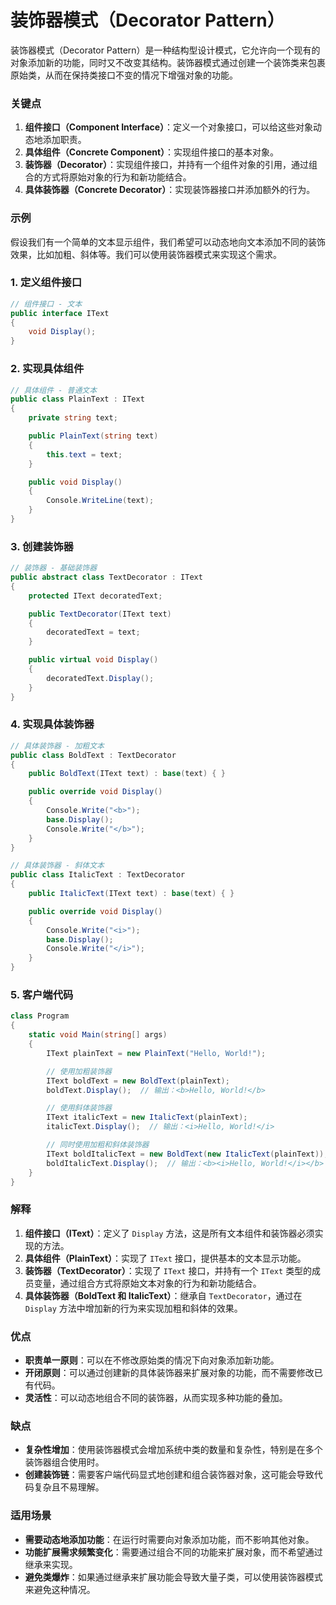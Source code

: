 # 装饰器模式（Decorator Pattern）

装饰器模式（Decorator Pattern）是一种结构型设计模式，它允许向一个现有的对象添加新的功能，同时又不改变其结构。装饰器模式通过创建一个装饰类来包裹原始类，从而在保持类接口不变的情况下增强对象的功能。

### 关键点

1. **组件接口（Component Interface）**：定义一个对象接口，可以给这些对象动态地添加职责。
2. **具体组件（Concrete Component）**：实现组件接口的基本对象。
3. **装饰器（Decorator）**：实现组件接口，并持有一个组件对象的引用，通过组合的方式将原始对象的行为和新功能结合。
4. **具体装饰器（Concrete Decorator）**：实现装饰器接口并添加额外的行为。

### 示例

假设我们有一个简单的文本显示组件，我们希望可以动态地向文本添加不同的装饰效果，比如加粗、斜体等。我们可以使用装饰器模式来实现这个需求。

### 1. 定义组件接口

```csharp
// 组件接口 - 文本
public interface IText
{
    void Display();
}
```

### 2. 实现具体组件

```csharp
// 具体组件 - 普通文本
public class PlainText : IText
{
    private string text;

    public PlainText(string text)
    {
        this.text = text;
    }

    public void Display()
    {
        Console.WriteLine(text);
    }
}
```

### 3. 创建装饰器

```csharp
// 装饰器 - 基础装饰器
public abstract class TextDecorator : IText
{
    protected IText decoratedText;

    public TextDecorator(IText text)
    {
        decoratedText = text;
    }

    public virtual void Display()
    {
        decoratedText.Display();
    }
}
```

### 4. 实现具体装饰器

```csharp
// 具体装饰器 - 加粗文本
public class BoldText : TextDecorator
{
    public BoldText(IText text) : base(text) { }

    public override void Display()
    {
        Console.Write("<b>");
        base.Display();
        Console.Write("</b>");
    }
}

// 具体装饰器 - 斜体文本
public class ItalicText : TextDecorator
{
    public ItalicText(IText text) : base(text) { }

    public override void Display()
    {
        Console.Write("<i>");
        base.Display();
        Console.Write("</i>");
    }
}
```

### 5. 客户端代码

```csharp
class Program
{
    static void Main(string[] args)
    {
        IText plainText = new PlainText("Hello, World!");

        // 使用加粗装饰器
        IText boldText = new BoldText(plainText);
        boldText.Display();  // 输出：<b>Hello, World!</b>

        // 使用斜体装饰器
        IText italicText = new ItalicText(plainText);
        italicText.Display();  // 输出：<i>Hello, World!</i>

        // 同时使用加粗和斜体装饰器
        IText boldItalicText = new BoldText(new ItalicText(plainText));
        boldItalicText.Display();  // 输出：<b><i>Hello, World!</i></b>
    }
}
```

### 解释

1. **组件接口（IText）**：定义了 `Display` 方法，这是所有文本组件和装饰器必须实现的方法。
2. **具体组件（PlainText）**：实现了 `IText` 接口，提供基本的文本显示功能。
3. **装饰器（TextDecorator）**：实现了 `IText` 接口，并持有一个 `IText` 类型的成员变量，通过组合方式将原始文本对象的行为和新功能结合。
4. **具体装饰器（BoldText 和 ItalicText）**：继承自 `TextDecorator`，通过在 `Display` 方法中增加新的行为来实现加粗和斜体的效果。

### 优点

- **职责单一原则**：可以在不修改原始类的情况下向对象添加新功能。
- **开闭原则**：可以通过创建新的具体装饰器来扩展对象的功能，而不需要修改已有代码。
- **灵活性**：可以动态地组合不同的装饰器，从而实现多种功能的叠加。

### 缺点

- **复杂性增加**：使用装饰器模式会增加系统中类的数量和复杂性，特别是在多个装饰器组合使用时。
- **创建装饰链**：需要客户端代码显式地创建和组合装饰器对象，这可能会导致代码复杂且不易理解。

### 适用场景

- **需要动态地添加功能**：在运行时需要向对象添加功能，而不影响其他对象。
- **功能扩展需求频繁变化**：需要通过组合不同的功能来扩展对象，而不希望通过继承来实现。
- **避免类爆炸**：如果通过继承来扩展功能会导致大量子类，可以使用装饰器模式来避免这种情况。
